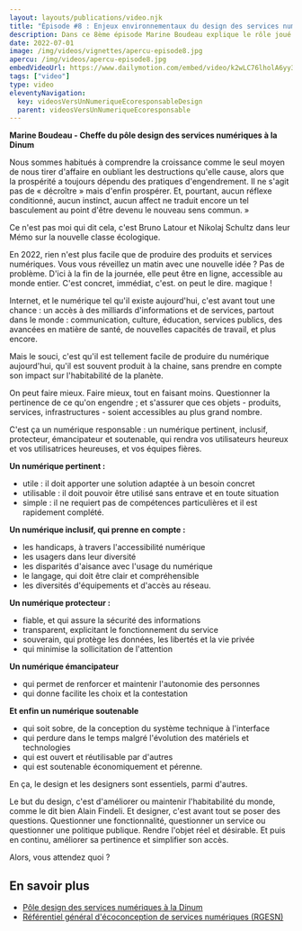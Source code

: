 ```yaml
---
layout: layouts/publications/video.njk
title: "Épisode #8 : Enjeux environnementaux du design des services numériques"
description: Dans ce 8ème épisode Marine Boudeau explique le rôle joué par le design des services numériques dans l'inclusion et la protection de l'environnement.
date: 2022-07-01
image: /img/videos/vignettes/apercu-episode8.jpg
apercu: /img/videos/apercu-episode8.jpg
embedVideoUrl: https://www.dailymotion.com/embed/video/k2wLC76lholA6yy3RCE
tags: ["video"]
type: video
eleventyNavigation:
  key: videosVersUnNumeriqueEcoresponsableDesign
  parent: videosVersUnNumeriqueEcoresponsable
---
```


**Marine Boudeau - Cheffe du pôle design des services numériques à la Dinum**

Nous sommes habitués à comprendre la croissance comme le seul moyen de nous tirer d'affaire en oubliant les destructions qu'elle cause, alors que la prospérité a toujours dépendu des pratiques d'engendrement. Il ne s'agit pas de « décroître » mais d'enfin prospérer. Et, pourtant, aucun réflexe conditionné, aucun instinct, aucun affect ne traduit encore un tel basculement au point d'être devenu le nouveau sens commun. »

Ce n'est pas moi qui dit cela, c'est Bruno Latour et Nikolaj Schultz dans leur Mémo sur la nouvelle classe écologique.

En 2022, rien n'est plus facile que de produire des produits et services numériques. Vous vous réveillez un matin avec une nouvelle idée ? Pas de problème.
D'ici à la fin de la journée, elle peut être en ligne, accessible au monde entier.
C'est concret, immédiat, c'est. on peut le dire. magique !

Internet, et le numérique tel qu'il existe aujourd'hui, c'est avant tout une chance : un accès à des milliards d'informations et de services, partout dans le monde : communication, culture, éducation, services publics, des avancées en matière de santé, de nouvelles capacités de travail, et plus encore.

Mais le souci, c'est qu'il est tellement facile de produire du numérique aujourd'hui, qu'il est souvent produit à la chaine, sans prendre en compte son impact sur l'habitabilité de la planète.

On peut faire mieux. Faire mieux, tout en faisant moins.
Questionner la pertinence de ce qu'on engendre ; et s'assurer que ces objets - produits, services, infrastructures - soient accessibles au plus grand nombre.

C'est ça un numérique responsable : un numérique pertinent, inclusif, protecteur, émancipateur et soutenable, qui rendra vos utilisateurs heureux et vos utilisatrices heureuses, et vos équipes fières.

**Un numérique pertinent :**

* utile : il doit apporter une solution adaptée à un besoin concret
* utilisable : il doit pouvoir être utilisé sans entrave et en toute situation
* simple : il ne requiert pas de compétences particulières et il est rapidement complété.

**Un numérique inclusif, qui prenne en compte :**

* les handicaps, à travers l'accessibilité numérique
* les usagers dans leur diversité
* les disparités d'aisance avec l'usage du numérique
* le langage, qui doit être clair et compréhensible
* les diversités d'équipements et d'accès au réseau.

**Un numérique protecteur :**

* fiable, et qui assure la sécurité des informations
* transparent, explicitant le fonctionnement du service
* souverain, qui protège les données, les libertés et la vie privée
* qui minimise la sollicitation de l'attention

**Un numérique émancipateur**

* qui permet de renforcer et maintenir l'autonomie des personnes
* qui donne facilite les choix et la contestation

**Et enfin un numérique soutenable**

* qui soit sobre, de la conception du système technique à l'interface
* qui perdure dans le temps malgré l'évolution des matériels et technologies
* qui est ouvert et réutilisable par d'autres
* qui est soutenable économiquement et pérenne.

En ça, le design et les designers sont essentiels, parmi d'autres.

Le but du design, c'est d'améliorer ou maintenir l'habitabilité du monde, comme le dit bien Alain Findeli. Et designer, c'est avant tout se poser des questions. Questionner une fonctionnalité, questionner un service ou questionner une politique publique. Rendre l'objet réel et désirable.  Et puis en continu, améliorer sa pertinence et simplifier son accès.

Alors, vous attendez quoi ?

## En savoir plus

* [Pôle design des services numériques à la Dinum](https://design.numerique.gouv.fr/)
* [Référentiel général d'écoconception de services numériques (RGESN)](/publications/referentiel-general-ecoconception/)
